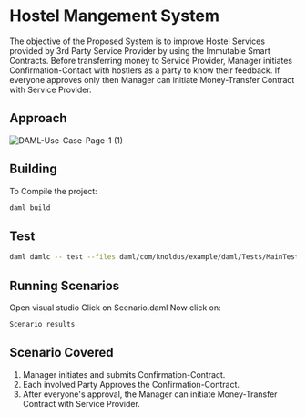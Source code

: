 # Hostel Mangement System

The objective of the Proposed System is to improve Hostel Services provided by 3rd Party Service Provider by using the Immutable Smart Contracts. 
     Before transferring money to Service Provider, Manager initiates Confirmation-Contact with hostlers as a party to know their feedback. If everyone approves only then Manager can initiate Money-Transfer Contract with Service Provider.

## Approach            

![DAML-Use-Case-Page-1 (1)](https://user-images.githubusercontent.com/40355376/78567284-142cb080-783e-11ea-985c-7660ac069cc6.jpg)



## Building
To Compile the project:
```bash
daml build
```
## Test

```bash
daml damlc -- test --files daml/com/knoldus/example/daml/Tests/MainTest.daml

```
## Running Scenarios
Open visual studio
Click on Scenario.daml
Now click on:
```bash
Scenario results
```



## Scenario Covered

1. Manager initiates and submits Confirmation-Contract.
2. Each involved Party Approves the Confirmation-Contract.
3. After everyone's approval, the Manager can initiate Money-Transfer Contract with Service Provider.  